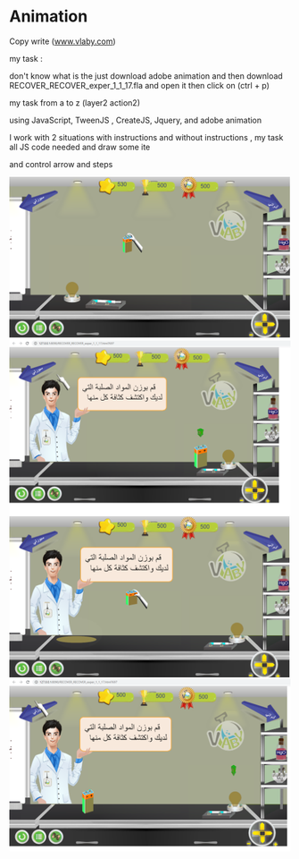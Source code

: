 # Animation
Copy write (www.vlaby.com)


my task : 

don't know what is the just download adobe animation and then download RECOVER_RECOVER_exper_1_1_17.fla
and open it then click on (ctrl + p) 

my task from a to z (layer2 action2) 

using JavaScript, TweenJS , CreateJS, Jquery, and adobe animation 

I work with 2 situations with instructions and without instructions , my task all JS code needed and draw some ite

and control  arrow and steps


<img src="mp1.PNG">	
<img src="mp2.PNG">	
<img src="mp3.PNG">	
<img src="mp4.PNG">

